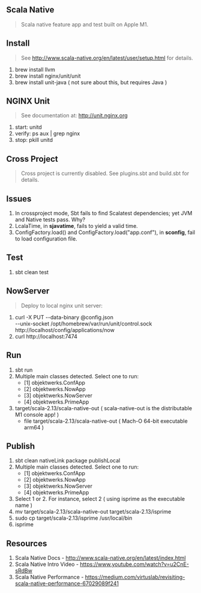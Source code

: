 Scala Native
------------
>Scala native feature app and test built on Apple M1.

Install
-------
>See http://www.scala-native.org/en/latest/user/setup.html for details.
1. brew install llvm
2. brew install nginx/unit/unit
3. brew install unit-java ( not sure about this, but requires Java )

NGINX Unit
----------
>See documentation at: http://unit.nginx.org
1. start: unitd
2. verify: ps aux | grep nginx
3. stop: pkill unitd

Cross Project
-------------
>Cross project is currently disabled. See plugins.sbt and build.sbt for details.

Issues
------
1. In crossproject mode, Sbt fails to find Scalatest dependencies; yet JVM and Native tests pass. Why?
2. LcalaTime, in **sjavatime**, fails to yield a valid time.
3. ConfigFactory.load() and ConfigFactory.load("app.conf"), in **sconfig**, fail to load configuration file.

Test
----
1. sbt clean test

NowServer
----------
>Deploy to local nginx unit server:
1. curl -X PUT --data-binary @config.json \
   --unix-socket /opt/homebrew/var/run/unit/control.sock \
   http://localhost/config/applications/now
2. curl http://localhost:7474

Run
---
1. sbt run
2. Multiple main classes detected. Select one to run:
   * [1] objektwerks.ConfApp
   * [2] objektwerks.NowApp
   * [3] objektwerks.NowServer
   * [4] objektwerks.PrimeApp
3. target/scala-2.13/scala-native-out  ( scala-native-out is the distributable M1 console app! )
    * file target/scala-2.13/scala-native-out ( Mach-O 64-bit executable arm64 )

Publish
-------
1. sbt clean nativeLink package publishLocal
2. Multiple main classes detected. Select one to run:
   * [1] objektwerks.ConfApp
   * [2] objektwerks.NowApp
   * [3] objektwerks.NowServer
   * [4] objektwerks.PrimeApp
3. Select 1 or 2. For instance, select 2 ( using isprime as the executable name )
4. mv target/scala-2.13/scala-native-out target/scala-2.13/isprime
5. sudo cp target/scala-2.13/isprime /usr/local/bin
6. isprime

Resources
---------
1. Scala Native Docs - http://www.scala-native.org/en/latest/index.html
2. Scala Native Intro Video - https://www.youtube.com/watch?v=u2CnE-sRdBw
3. Scala Native Performance - https://medium.com/virtuslab/revisiting-scala-native-performance-67029089f241